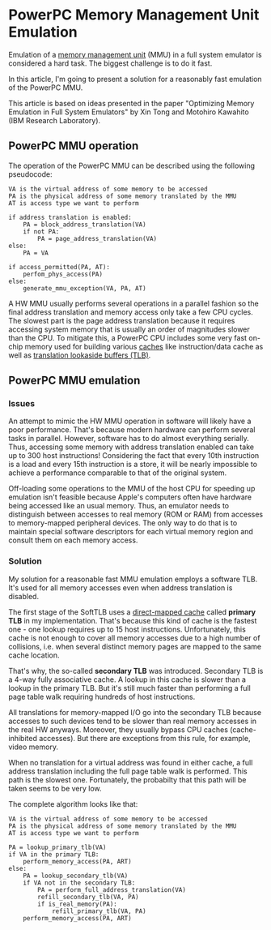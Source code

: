 # PowerPC Memory Management Unit Emulation

Emulation of a [memory management unit](https://en.wikipedia.org/wiki/Memory_management_unit)
(MMU) in a full system emulator is considered a hard task. The biggest challenge is to do it fast.

In this article, I'm going to present a solution for a reasonably fast emulation
of the PowerPC MMU.

This article is based on ideas presented in the paper "Optimizing Memory Emulation
in Full System Emulators" by Xin Tong and Motohiro Kawahito (IBM Research Laboratory).

## PowerPC MMU operation

The operation of the PowerPC MMU can be described using the following pseudocode:

```
VA is the virtual address of some memory to be accessed
PA is the physical address of some memory translated by the MMU
AT is access type we want to perform

if address translation is enabled:
    PA = block_address_translation(VA)
    if not PA:
        PA = page_address_translation(VA)
else:
    PA = VA

if access_permitted(PA, AT):
    perfom_phys_access(PA)
else:
    generate_mmu_exception(VA, PA, AT)
```

A HW MMU usually performs several operations in a parallel fashion so the final
address translation and memory access only take a few CPU cycles.
The slowest part is the page address translation because it requires accessing
system memory that is usually an order of magnitudes slower than the CPU.
To mitigate this, a PowerPC CPU includes some very fast on-chip memory used for
building various [caches](https://en.wikipedia.org/wiki/CPU_cache) like
instruction/data cache as well as
[translation lookaside buffers (TLB)](https://en.wikipedia.org/wiki/Translation_lookaside_buffer).

## PowerPC MMU emulation

### Issues

An attempt to mimic the HW MMU operation in software will likely have a poor
performance. That's because modern hardware can perform several tasks in parallel.
However, software has to do almost everything serially. Thus, accessing some memory
with address translation enabled can take up to 300 host instructions! Considering
the fact that every 10th instruction is a load and every 15th instruction is a store,
it will be nearly impossible to achieve a performance comparable to that of the
original system.

Off-loading some operations to the MMU of the host CPU for speeding up emulation
isn't feasible because Apple's computers often have hardware being accessed like an
usual memory. Thus, an emulator needs to distinguish between accesses to real memory
(ROM or RAM) from accesses to memory-mapped peripheral devices. The only way to
do that is to maintain special software descriptors for each virtual memory region
and consult them on each memory access.

### Solution

My solution for a reasonable fast MMU emulation employs a software TLB. It's
used for all memory accesses even when address translation is disabled.

The first stage of the SoftTLB uses a
[direct-mapped cache](https://en.wikipedia.org/wiki/Cache_placement_policies#Direct-mapped_cache)
called **primary TLB** in my implementation. That's because this kind of cache
is the fastest one - one lookup requires up to 15 host instructions. Unfortunately,
this cache is not enough to cover all memory accesses due to a high number of
collisions, i.e. when several distinct memory pages are mapped to the same cache
location.

That's why, the so-called **secondary TLB** was introduced. Secondary TLB is a
4-way fully associative cache. A lookup in this cache is slower than a lookup in the
primary TLB. But it's still much faster than performing a full page table walk
requiring hundreds of host instructions.

All translations for memory-mapped I/O go into the secondary TLB because accesses
to such devices tend to be slower than real memory accesses in the real HW anyways.
Moreover, they usually bypass CPU caches (cache-inhibited accesses). But there
are exceptions from this rule, for example, video memory.

When no translation for a virtual address was found in either cache, a full address
translation including the full page table walk is performed. This path is the
slowest one. Fortunately, the probabilty that this path will be taken seems to be
very low.

The complete algorithm looks like that:
```
VA is the virtual address of some memory to be accessed
PA is the physical address of some memory translated by the MMU
AT is access type we want to perform

PA = lookup_primary_tlb(VA)
if VA in the primary TLB:
    perform_memory_access(PA, ART)
else:
    PA = lookup_secondary_tlb(VA)
    if VA not in the secondary TLB:
        PA = perform_full_address_translation(VA)
        refill_secondary_tlb(VA, PA)
        if is_real_memory(PA):
            refill_primary_tlb(VA, PA)
    perform_memory_access(PA, ART)
```
